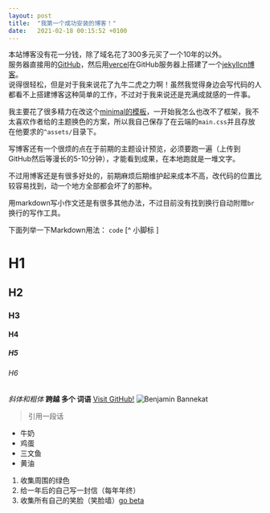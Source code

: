 ```yaml
---
layout: post
title:  "我第一个成功安装的博客！"
date:   2021-02-18 00:15:52 +0100
---
```

本站博客没有花一分钱，除了域名花了300多元买了一个10年的以外。<br>
服务器直接用的[GitHub](http://GitHub.com)，然后用[vercel](vercel.com)在GitHub服务器上搭建了一个[jekyllcn博客](http://jekyllcn.com)。<br>
说得很轻松，但是对于我来说花了九牛二虎之力啊！虽然我觉得身边会写代码的人都看不上搭建博客这种简单的工作，不过对于我来说还是充满成就感的一件事。<br>
<!--more-->
我主要花了很多精力在改这个[minimal的模板](https://github.com/jekyll/minima)，一开始我怎么也改不了框架，我不太喜欢作者给的主题换色的方案，所以我自己保存了在云端的`main.css`并且存放在他要求的`^assets/`目录下。<br>

写博客还有一个很烦的点在于前期的主题设计预览，必须要跑一遍（上传到GitHub然后等漫长的5-10分钟），才能看到成果，在本地跑就是一堆文字。<br>

不过用博客还是有很多好处的，前期麻烦后期维护起来成本不高，改代码的位置比较容易找到，动一个地方全部都会坏了的那种。<br>

用markdown写小作文还是有很多其他办法，不过目前没有找到换行自动附赠`br` 换行的写作工具。<br>

下面列举一下Markdown用法：
`code`
[^ 小脚标 ]
# H1 
## H2 
### H3
#### H4
##### H5
###### H6
_斜体和粗体_
**跨越 多个 词语**
[Visit GitHub!](www.github.com)
![Benjamin Bannekat](https://octodex.github.com/images/bannekat.png)
> 引用一段话
* 牛奶
* 鸡蛋
 * 三文鱼
* 黄油
1. 收集周围的绿色
2. 给一年后的自己写一封信（每年年终）
3. 收集所有自己的笑脸（笑脸墙）[go beta](smilewall)
